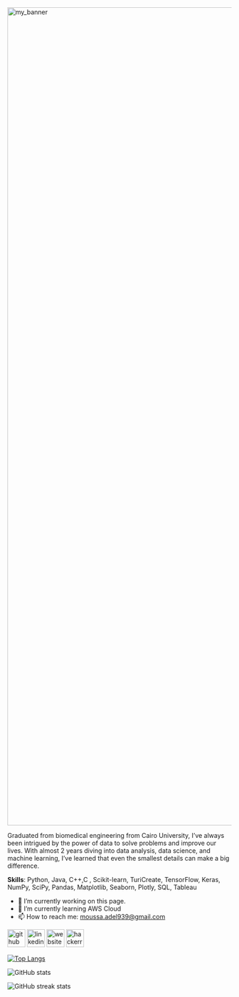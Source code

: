 <img width="1834" alt="my_banner" src="https://github.com/AdelMoustafa098/AdelMoustafa098/assets/43845826/f2a8125b-1e8a-4f62-bdeb-0b54e0466bc8">    

Graduated from biomedical engineering from Cairo University, I’ve always been intrigued by the power of data to solve problems and improve our lives. With almost 2 years diving into data analysis, data science, and machine learning, I’ve learned that even the smallest details can make a big difference.

**Skills**: Python, Java, C++,C , Scikit-learn, TuriCreate, TensorFlow, Keras, NumPy, SciPy, Pandas, Matplotlib, Seaborn, Plotly, SQL, Tableau

- 🔭 I’m currently working on this page. 
- 🌱 I’m currently learning AWS Cloud 
- 📫 How to reach me: moussa.adel939@gmail.com 


[<img src='https://cdn.jsdelivr.net/npm/simple-icons@3.0.1/icons/github.svg' alt='github' height='40'>](https://github.com/AdelMoustafa098)  [<img src='https://cdn.jsdelivr.net/npm/simple-icons@3.0.1/icons/linkedin.svg' alt='linkedin' height='40'>](https://www.linkedin.com/in/AdelMoussa/)  [<img src='https://cdn.jsdelivr.net/npm/simple-icons@3.0.1/icons/icloud.svg' alt='website' height='40'>](https://adelmoustafa098.github.io/)  [<img src='https://cdn.jsdelivr.net/npm/simple-icons@3.0.1/icons/hackerrank.svg' alt='hackerrank' height='40'>](https://www.hackerrank.com/profile/moussa_adel939)  

[![Top Langs](https://github-readme-stats.vercel.app/api/top-langs/?username=AdelMoustafa098)](https://github.com/anuraghazra/github-readme-stats)

![GitHub stats](https://github-readme-stats.vercel.app/api?username=AdelMoustafa098&show_icons=true&count_private=true)  

![GitHub streak stats](https://streak-stats.demolab.com/?user=AdelMoustafa098)  

